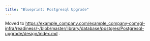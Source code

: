 ```yaml
---
title: "Blueprint: Postgresql Upgrade"
---
```


Moved to https://example_company.com/example_company-com/gl-infra/readiness/-/blob/master/library/database/postgres/Postgresql-upgrade/design/index.md .
